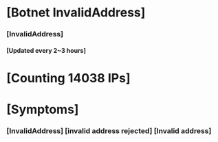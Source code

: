 # [Botnet InvalidAddress]
### [InvalidAddress]
#### [Updated every 2~3 hours]

# [Counting 14038 IPs]

# [Symptoms] 

###   [InvalidAddress] [invalid address rejected] [Invalid address]
